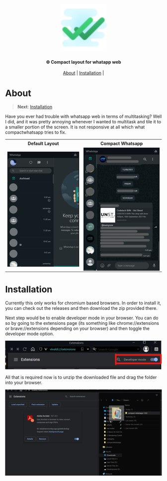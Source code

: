 <h1 align="center">
  <img src="icons/icon48.png" height="150" alt="hypecli">
</h1>

<h4 align="center">⚙ Compact layout for whatapp web</h4>

<p align="center">
  <a href="#about">About</a> | 
  <a href="#installation">Installation</a> | 
  <!-- <a href="#usage">Usage</a> | 
  <a href="#features">Features</a> | 
  <a href="#contributors">Contributors</a> |
  <a href="#license">License</a> -->
</p> 

# About

> **Next**: [Installation](#installation)

Have you ever had trouble with whatsapp web in terms of multitasking? Well I did, and it was pretty annoying whenever I wanted to multitask and tile it to a smaller portion of the screen. It is not responsive at all which what compactwhatsapp tries to fix.

<table>
    <tr>
        <th>Default Layout
        <th>Compact Whatsapp
    </tr>
    <tr>
        <td><img align="center" src="screenshots/default.png" />
        <td><img align="center" src="screenshots/wscompact.png" />
    <tr>
</table>

<div id="installation">
  <h1> Installation </h1>
  <p>Currently this only works for chromium based browsers. In order to install it, you can check out the releases and then download the zip provided there.</p>
  <p>Next step would be to enable developer mode in your browser. You can do so by going to the extensions page (its something like chrome://extensions or brave://extensions depending on your browser) and then toggle the developer mode option.</p>

  ![devmode](screenshots/dev_mode.png)

  <p>All that is required now is to unzip the downloaded file and drag the folder into your browser.</p>

  ![drag](screenshots/drag.gif)




</div>

<!-- # Usage
You can read the [documentation](https://github.com/serumstudio/hype/) for more info and [examples](https://github.com/serumstudio/hype/) for more examples.
Hyper CLI comes with a starter project template as well. After the installation, run 
```bash
$ hyper create demoproject
```

Or you can create your own project by looking on this simple example.

```py

#: Import the main class of the module
from hype import Hype

#: create a `app` instance of HyperCLI `:class:`
app = Hype()

#: Declare a command decorator.
@app.command(description="Greet the given user")
def greet(name: str):

  #: print the name that user define.
  app.echo("Hello", name)
 
if __name__ == "__main__":
  #: Run the application
  app.run()

# Output:
# python test.py greet --name Zenqi
# Hello Zenqi
```

<div align="right" id="features">
  <h1> Features </h1>
  <p>Check <a href="https://hype.serum.studio/features">Hype Features</a> from the documentation site.</p>
</div>

# Contributors
> For contirbuting, see [CONTRIBUTING.md](https://github.com/serumstudio/hype/tree/main/CONTRIBUTING.md)

Thanks to these contributors who made the project maintained!

| ![](https://github.com/znqi.png?size=50)   |
|:-------------------------------------------:|
| [Zenqi](https://www.github.com/zenqii)     |

<div align="right" id="license">
  <h1> License </h1>
  <p> Hype is license under <a href="https://github.com/serumstudio/anglo/blob/main/LICENSE">MIT</a> </p>
</div> -->